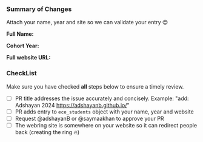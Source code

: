 <!---
Provide a general summary of your changes in the Title above
Include one of these prefixes:
  fix – Fixes an unexpected problem or unintended behavior
  feat – Adds a new feature
  add - Adds a new ECE student
Example: add : <name> <year> <site>
-->

### Summary of Changes

<!-- Include a summary of changes -->
Attach your name, year and site so we can validate your entry 😊

**Full Name:**

**Cohort Year:** 

**Full website URL:** 

### CheckList
Make sure you have checked **all** steps below to ensure a timely review.
- [ ] PR title addresses the issue accurately and concisely. Example: "add: Adshayan 2024 https://adshayanb.github.io/"
- [ ] PR adds entry to `ece_students` object with your name, year and website
- [ ] Request  @adshayanB or @saymaakhan to approve your PR
- [ ] The webring site is somewhere on your website so it can redirect people back (creating the ring 🔥)
